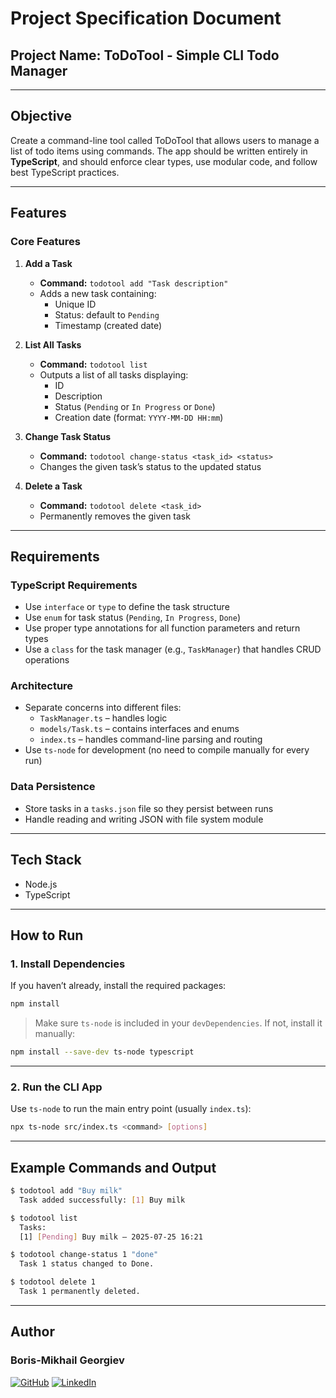 # Project Specification Document

## Project Name: **ToDoTool - Simple CLI Todo Manager**

---

## Objective

Create a command-line tool called ToDoTool that allows users to manage a list of todo items using commands. The app should be written entirely in **TypeScript**, and should enforce clear types, use modular code, and follow best TypeScript practices.

---

## Features

### Core Features

1. **Add a Task**
   - **Command:** `todotool add "Task description"`
   - Adds a new task containing:
     - Unique ID
     - Status: default to `Pending`
     - Timestamp (created date)

2. **List All Tasks**
   - **Command:** `todotool list`
   - Outputs a list of all tasks displaying:
     - ID
     - Description
     - Status (`Pending` or `In Progress` or `Done`)
     - Creation date (format: `YYYY-MM-DD HH:mm`)

3. **Change Task Status**
   - **Command:** `todotool change-status <task_id> <status>`
   - Changes the given task’s status to the updated status

4. **Delete a Task**
   - **Command:** `todotool delete <task_id>`
   - Permanently removes the given task

---

## Requirements

### TypeScript Requirements

- Use `interface` or `type` to define the task structure
- Use `enum` for task status (`Pending`, `In Progress`, `Done`)
- Use proper type annotations for all function parameters and return types
- Use a `class` for the task manager (e.g., `TaskManager`) that handles CRUD operations

### Architecture

- Separate concerns into different files:
  - `TaskManager.ts` – handles logic
  - `models/Task.ts` – contains interfaces and enums
  - `index.ts` – handles command-line parsing and routing
- Use `ts-node` for development (no need to compile manually for every run)

### Data Persistence

- Store tasks in a `tasks.json` file so they persist between runs
- Handle reading and writing JSON with file system module


---

## Tech Stack

- Node.js
- TypeScript

---

## How to Run

### 1. **Install Dependencies**

If you haven’t already, install the required packages:

```sh
npm install
```

> Make sure `ts-node` is included in your `devDependencies`. If not, install it manually:

```sh
npm install --save-dev ts-node typescript
```

---

### 2. **Run the CLI App**

Use `ts-node` to run the main entry point (usually `index.ts`):

```sh
npx ts-node src/index.ts <command> [options]
```

---

## Example Commands and Output

```sh
$ todotool add "Buy milk"
  Task added successfully: [1] Buy milk

$ todotool list
  Tasks:
  [1] [Pending] Buy milk — 2025-07-25 16:21

$ todotool change-status 1 "done"
  Task 1 status changed to Done.

$ todotool delete 1
  Task 1 permanently deleted.
```

---

## Author

### Boris-Mikhail Georgiev

[![GitHub](https://img.shields.io/badge/GitHub-100000?style=for-the-badge&logo=github&logoColor=white)](https://github.com/borismikhail02)
[![LinkedIn](https://img.shields.io/badge/LinkedIn-0A66C2?style=for-the-badge&logo=linkedin&logoColor=white)](https://www.linkedin.com/in/boris-mikhail-georgiev/)